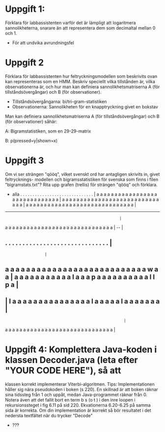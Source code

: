 # Uppgift 1:
Förklara för labbassistenten varför det är lämpligt att logaritmera sannolikheterna, snarare än att representera dem som decimaltal mellan 0 och 1.

* För att undvika avrundningsfel

# Uppgift 2
Förklara för labbassistenten hur feltryckningsmodellen som beskrivits ovan kan
representeras som en HMM. Beskriv speciellt vilka tillstånden är, vilka observationerna är, och hur
man kan definiera sannolikhetsmatriserna A (för tillståndsövergångar) och B (för observationer).

* Tillståndsövergångarna: bi/tri-gram-statistiken
* Observationerna: Sannolikheten för en knapptryckning givet en bokstav

Man kan definiera sannolikhetsmatriserna A (för tillståndsövergångar) och B (för observationer) såhär:

A: Bigramstatistiken, som en 29-29-matrix

B: p(pressed=y|shown=x)

# Uppgift 3
Om vi ser strängen "qööq", vilket svenskt ord har antagligen skrivits in, givet feltrycknings-
modellen och bigramsstatistiken för svenska som finns i filen "bigramstats.txt"? Rita upp grafen
(trellis) för strängen "qööq" och förklara.

* alla
. . . . . . . . . . . . . . . . . . . . . . . . . . . . . . 
|
a a a a a a a a a a a a a a a a a a a a a a a a a a a a a a 
|
a a a a a a a a a a a a a a a a a a a a a a a a a a a a a a 
|
a a a a a a a a a a a a a a a a a a a a a a a a a a a a a a 
|
--------------------------------------------------------
                                                        |
a a a a a a a a a a a a a a a a a a a a a a a a a a a a a a 
                                                        |
                                                        --
                                                          |

. . . . . . . . . . . . . . . . . . . . . . . . . . . . . . 
|
----------------------
                      |
a a a a a a a a a a a a a a a a a a a a a a a a a a a w a a 
                      |
a a a a a a a a a a a l a a a p a a a a a a a a a a l l p a 
                      |
----------------------
|
l a a a a a a a a a a a a a a a l a a a a a l a a a a a a a 
|
----------------------------------------------------------
                                                          |
a a a a a a a a a a a a a a a a a a a a a a a a a a a a a a 
                                                          |

# Uppgift 4: Komplettera Java-koden i klassen Decoder.java (leta efter "YOUR CODE HERE"), så att
klassen korrekt implementerar Viterbi-algoritmen. Tips: Implementationen håller sig nära
pseudokoden i boken (s 220). En skillnad är att boken räknar sina tidssteg från 1 och uppåt, medan
Java-programmet räknar från 0. Notera även att det fallit bort en term b s (o t ) i den inre loopen i
rekursionssteget i fig 6.11 på sid 220. Ekvationerna 6.20-6.25 på samma sida är korrekta.
Om din implementation är korrekt så bör resultatet i det nedersta textfältet när du trycker "Decode"

* ???
